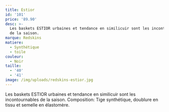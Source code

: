 ```yaml
---
title: Estior
id: '101'
price: '89.90'
desc: >-
  Les baskets ESTIOR urbaines et tendance en similicuir sont les incontournables
  de la saison. 
marque: Redskins
matiere:
  - Synthétique
  - toile
couleur:
  - Noir
taille:
  - '40'
  - '41'
image: /img/uploads/redskins-estior.jpg
---
```

Les baskets ESTIOR urbaines et tendance en similicuir sont les incontournables de la saison. Composition: Tige synthétique, doublure en tissu et semelle en élastomère.
